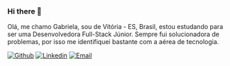 ### Hi there 👋

Olá, me chamo Gabriela, sou de Vitória - ES, Brasil, estou estudando para ser uma Desenvolvedora Full-Stack Júnior.
Sempre fui solucionadora de problemas, por isso me identifiquei bastante com a aérea de tecnologia. 

[![Github](https://img.shields.io/badge/-Github-000?style=flat&logo=Github&logoColor=white)]( https://github.com/GLIMAMEISS)
[![Linkedin](https://img.shields.io/badge/-LinkedIn-blue?style=flat&logo=Linkedin&logoColor=white)](https://www.linkedin.com/in/gabriela-meiss-771a6b173/) 
[![Email](https://img.shields.io/badge/-Email-c14438?style=flat&logo=Gmail&logoColor=white&link=mailto:glimameiss@gmai.com)](mailto:glimameiss@gmail.com)
<!--
**GLIMAMEISS/GLIMAMEISS** is a ✨ _special_ ✨ repository because its `README.md` (this file) appears on your GitHub profile.

Here are some ideas to get you started:

- 🔭 I’m currently working on ...
- 🌱 I’m currently learning ...
- 👯 I’m looking to collaborate on ...
- 🤔 I’m looking for help with ...
- 💬 Ask me about ...
- 📫 How to reach me: ...
- 😄 Pronouns: ...
- ⚡ Fun fact: ...
-->
